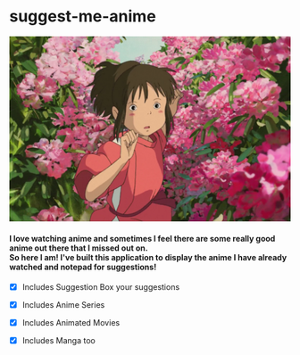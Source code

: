# suggest-me-anime

![new](images/movies.png)

#### I love watching anime and sometimes I feel there are some really good anime out there that I missed out on. <br>So here I am! I've built this application to display the anime I have already watched and notepad for suggestions!

- [x] Includes Suggestion Box your suggestions
- [x] Includes Anime Series
- [x] Includes Animated Movies
- [x] Includes Manga too


